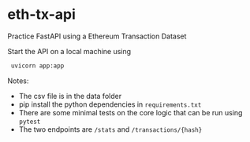 # eth-tx-api
Practice FastAPI using a Ethereum Transaction Dataset

Start the API on a local machine using
```bash
 uvicorn app:app
 ```

Notes:
 - The csv file is in the data folder
 - pip install the python dependencies in `requirements.txt`
 - There are some minimal tests on the core logic that can be run using `pytest`
 - The two endpoints are `/stats` and `/transactions/{hash}`


